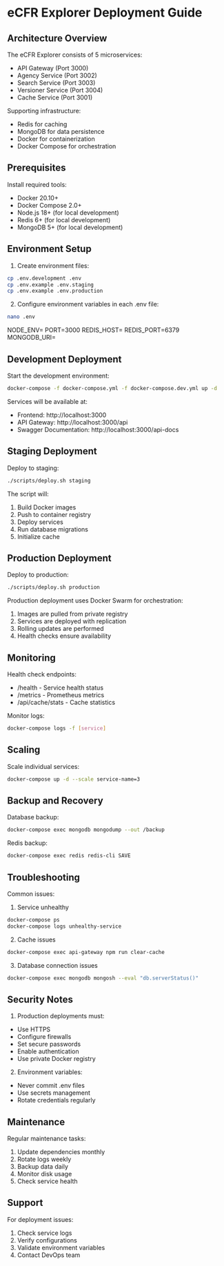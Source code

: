 # eCFR Explorer Deployment Guide

## Architecture Overview

The eCFR Explorer consists of 5 microservices:
- API Gateway (Port 3000)
- Agency Service (Port 3002)
- Search Service (Port 3003)
- Versioner Service (Port 3004)
- Cache Service (Port 3001)

Supporting infrastructure:
- Redis for caching
- MongoDB for data persistence
- Docker for containerization
- Docker Compose for orchestration

## Prerequisites

Install required tools:
- Docker 20.10+
- Docker Compose 2.0+
- Node.js 18+ (for local development)
- Redis 6+ (for local development)
- MongoDB 5+ (for local development)

## Environment Setup

1. Create environment files: 

```bash
cp .env.development .env
cp .env.example .env.staging
cp .env.example .env.production
```

2. Configure environment variables in each .env file:

```bash
nano .env
```

NODE_ENV=<environment>
PORT=3000
REDIS_HOST=<redis-host>
REDIS_PORT=6379
MONGODB_URI=<mongodb-uri>

## Development Deployment

Start the development environment:
```bash
docker-compose -f docker-compose.yml -f docker-compose.dev.yml up -d
```

Services will be available at:
- Frontend: http://localhost:3000
- API Gateway: http://localhost:3000/api
- Swagger Documentation: http://localhost:3000/api-docs

## Staging Deployment

Deploy to staging:
```bash
./scripts/deploy.sh staging
```

The script will:
1. Build Docker images
2. Push to container registry
3. Deploy services
4. Run database migrations
5. Initialize cache

## Production Deployment

Deploy to production:
```bash
./scripts/deploy.sh production
```

Production deployment uses Docker Swarm for orchestration:
1. Images are pulled from private registry
2. Services are deployed with replication
3. Rolling updates are performed
4. Health checks ensure availability

## Monitoring

Health check endpoints:
- /health - Service health status
- /metrics - Prometheus metrics
- /api/cache/stats - Cache statistics

Monitor logs:
```bash
docker-compose logs -f [service]
```

## Scaling

Scale individual services:
```bash
docker-compose up -d --scale service-name=3
```

## Backup and Recovery

Database backup:
```bash
docker-compose exec mongodb mongodump --out /backup
```

Redis backup:
```bash
docker-compose exec redis redis-cli SAVE
```

## Troubleshooting

Common issues:

1. Service unhealthy
```bash
docker-compose ps
docker-compose logs unhealthy-service
```

2. Cache issues
```bash
docker-compose exec api-gateway npm run clear-cache
```

3. Database connection issues
```bash
docker-compose exec mongodb mongosh --eval "db.serverStatus()"
```

## Security Notes

1. Production deployments must:
- Use HTTPS
- Configure firewalls
- Set secure passwords
- Enable authentication
- Use private Docker registry

2. Environment variables:
- Never commit .env files
- Use secrets management
- Rotate credentials regularly

## Maintenance

Regular maintenance tasks:
1. Update dependencies monthly
2. Rotate logs weekly
3. Backup data daily
4. Monitor disk usage
5. Check service health

## Support

For deployment issues:
1. Check service logs
2. Verify configurations
3. Validate environment variables
4. Contact DevOps team

